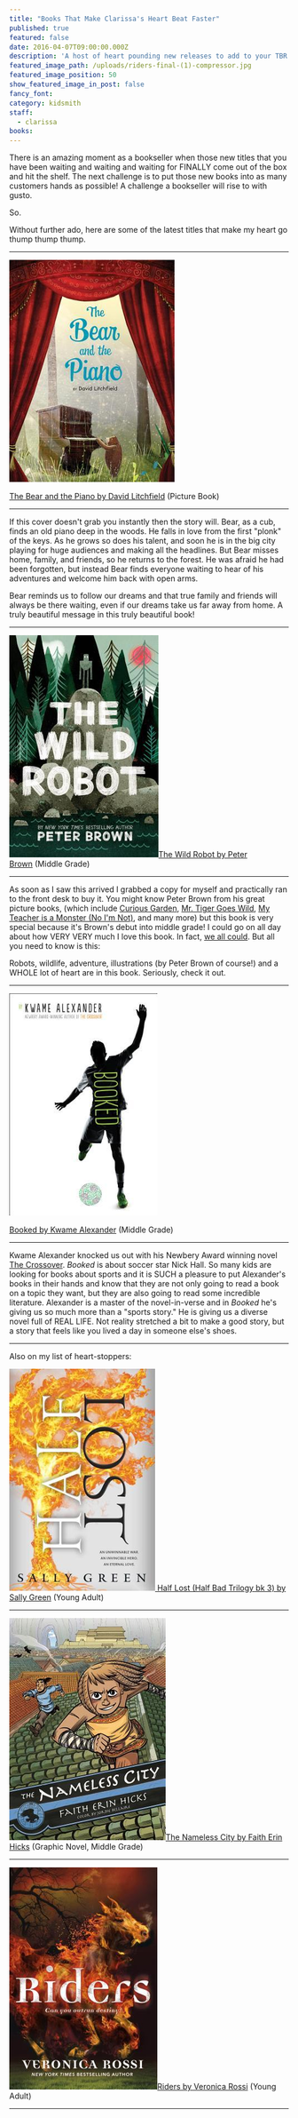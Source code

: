 ```yaml
---
title: "Books That Make Clarissa's Heart Beat Faster"
published: true
featured: false
date: 2016-04-07T09:00:00.000Z
description: 'A host of heart pounding new releases to add to your TBR list!'
featured_image_path: /uploads/riders-final-(1)-compressor.jpg
featured_image_position: 50
show_featured_image_in_post: false
fancy_font:
category: kidsmith
staff:
  - clarissa
books:
---
```



There is an amazing moment as a bookseller when those new titles that you have been waiting and waiting and waiting for FINALLY come out of the box and hit the shelf. The next challenge is to put those new books into as many customers hands as possible! A challenge a bookseller will rise to with gusto.

So.&nbsp;

Without further ado, here are some of the latest titles that make my heart go thump thump thump.

---

[![](/uploads/versions/bearpiano---x----298-400x---.jpg)](http://www.brooklinebooksmith-shop.com/book/9780544674547)

[The Bear and the Piano by David Litchfield](http://www.brooklinebooksmith-shop.com/book/9780544674547)&nbsp;(Picture Book)

---

If this cover doesn't grab you instantly then the story will. Bear, as a cub, finds an old piano deep in the woods. He falls in love from the first "plonk" of the keys. As he grows so does his talent, and soon he is in the big city playing for huge audiences and making all the headlines. But Bear misses home, family, and friends, so he returns to the forest. He was afraid he had been forgotten, but instead Bear finds everyone waiting to hear of his adventures and welcome him back with open arms.&nbsp;

Bear reminds us to follow our dreams and that true family and friends will always be there waiting, even if our dreams take us far away from home. A truly beautiful message in this truly beautiful book!

---

![](/uploads/versions/wild-robot---x----269-400x---.jpg)[The Wild Robot by Peter Brown](http://www.brooklinebooksmith-shop.com/book/9780316381994)&nbsp;(Middle Grade)

---

As soon as I saw this arrived I grabbed a copy for myself and practically ran to the front desk to buy it. You might know Peter Brown from his great picture books, (which include [Curious Garden](http://www.brooklinebooksmith-shop.com/book/9780316015479), [Mr. Tiger Goes Wild](http://www.brooklinebooksmith-shop.com/book/9780316200639), [My Teacher is a Monster (No I'm Not)](http://www.brooklinebooksmith-shop.com/book/9780316070294), and many more) but this book is very special because it's Brown's debut into middle grade! I could go on all day about how VERY VERY much I love this book. In fact, [we all could](http://www.brooklinebooksmith.com/kidsmith/2016/03/10/what-were-missing/). But all you need to know is this:

Robots, wildlife, adventure, illustrations (by Peter Brown of course!) and a WHOLE lot of heart are in this book. Seriously, check it out.&nbsp;

---

![](/uploads/versions/booked---x----267-400x---.jpg)

[Booked by Kwame Alexander](http://www.brooklinebooksmith-shop.com/book/9780544570986)&nbsp;(Middle Grade)

---

Kwame Alexander knocked us out with his Newbery Award winning novel [The Crossover](http://www.brooklinebooksmith-shop.com/book/9780544107717).&nbsp;*Booked* is about soccer star Nick Hall. So many kids are looking for books about sports and it is SUCH a pleasure to put Alexander's books in their hands and know that they are not only going to read a book on a topic they want, but they are also going to read some incredible literature. Alexander is a master of the novel-in-verse and in *Booked* he's giving us so much more than a "sports story." He is giving us a diverse novel full of REAL LIFE. Not reality stretched a bit to make a good story, but a story that feels like you lived a day in someone else's shoes.

---

Also on my list of heart-stoppers:

[![](/uploads/versions/halflaost---x----263-400x---.jpg)](http://www.brooklinebooksmith-shop.com/book/9780670017140)[&nbsp;Half Lost (Half Bad Trilogy bk 3) by Sally Green](http://www.brooklinebooksmith-shop.com/book/9780670017140)&nbsp;(Young Adult)

---

[![](/uploads/versions/nameless-city---x----282-400x---.jpg)](http://www.brooklinebooksmith-shop.com/book/9781626721562)[The Nameless City by Faith Erin Hicks](http://www.brooklinebooksmith-shop.com/book/9781626721562) (Graphic Novel, Middle Grade)

---

[![](/uploads/versions/riders---x----267-400x---.jpg)](http://www.brooklinebooksmith-shop.com/book/9780765382542)[Riders by Veronica Rossi](http://www.brooklinebooksmith-shop.com/book/9780765382542)&nbsp;(Young Adult)

---

&nbsp;
